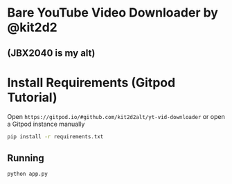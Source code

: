 # Bare YouTube Video Downloader by @kit2d2 
## (JBX2040 is my alt)

# Install Requirements (Gitpod Tutorial)

Open `https://gitpod.io/#github.com/kit2d2alt/yt-vid-downloader` or open a Gitpod instance manually

```bash
pip install -r requirements.txt
```

## Running
```bash
python app.py
```
